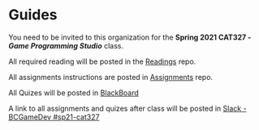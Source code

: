 # Guides

You need to be invited to this organization for the **Spring 2021 CAT327 - _Game Programming Studio_** class.

All required reading will be posted in the [Readings](https://github.com/Bloomfield-SP21-CAT327/Readings) repo.

All assignments instructions are posted in [Assignments](https://github.com/Bloomfield-SP21-CAT327/Assignments) repo.

All Quizes will be posted in [BlackBoard](https://bb.bloomfield.edu/ultra/courses/_16047_1/cl/outline)

A link to all assignments and quizes after class will be posted in [Slack - BCGameDev #sp21-cat327](https://bcgamedev.slack.com/archives/C01JRPTUGTE)

